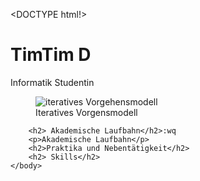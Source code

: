 <DOCTYPE html!>
<html>
	<head>
		<meta charset="utf-8">
		<title>Mein Lebeslauf</title>
	</head>	
	<body>
		<h1>TimTim D </h1>
			<p>Informatik Studentin </p>
			<figure>
			<image src="iterative.png" alt="iteratives Vorgehensmodell"/>
			<figcaption>Iteratives Vorgensmodell</figcaption>
			</figure>

		<h2> Akademische Laufbahn</h2>:wq
		<p>Akademische Laufbahn</p>
		<h2>Praktika und Nebentätigkeit</h2>
		<h2> Skills</h2>
	</body>
</html>
